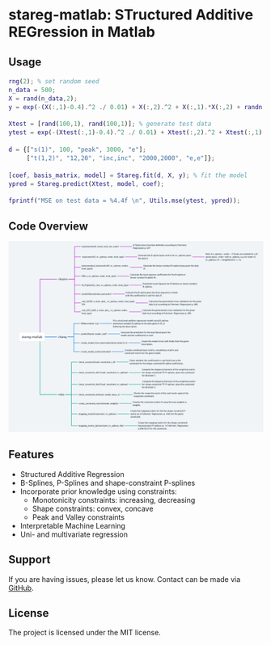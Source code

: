 # stareg-matlab: STructured  Additive REGression in Matlab


## Usage

```Matlab
rng(2); % set random seed
n_data = 500; 
X = rand(n_data,2);
y = exp(-(X(:,1)-0.4).^2 ./ 0.01) + X(:,2).^2 + X(:,1).*X(:,2) + randn(n_data,1)*0.2; % create target data

Xtest = [rand(100,1), rand(100,1)]; % generate test data
ytest = exp(-(Xtest(:,1)-0.4).^2 ./ 0.01) + Xtest(:,2).^2 + Xtest(:,1).*Xtest(:,2);

d = {["s(1)", 100, "peak", 3000, "e"]; 
     ["t(1,2)", "12,20", "inc,inc", "2000,2000", "e,e"]};

[coef, basis_matrix, model] = Stareg.fit(d, X, y); % fit the model
ypred = Stareg.predict(Xtest, model, coef);

fprintf("MSE on test data = %4.4f \n", Utils.mse(ytest, ypred));
```
## Code Overview

![](code-overview.PNG)


## Features
- Structured Additive Regression
- B-Splines, P-Splines and shape-constraint P-splines
- Incorporate prior knowledge using constraints:
  - Monotonicity constraints: increasing, decreasing
  - Shape constraints: convex, concave
  - Peak and Valley constraints
- Interpretable Machine Learning
- Uni- and multivariate regression

## Support
If you are having issues, please let us know. Contact can be made via [GitHub](https://github.com/j-cap/stareg-matlab).

## License
The project is licensed under the MIT license.

